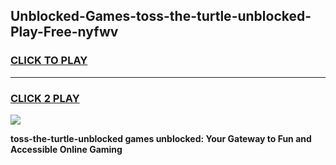 
## Unblocked-Games-toss-the-turtle-unblocked-Play-Free-nyfwv
<h3>
<a href="https://premium76.site?title=toss-the-turtle-unblocked&ref=20M">CLICK TO PLAY</a></h3>
<hr>

<h3>
<a href="https://premium76.site?title=toss-the-turtle-unblocked&ref=20M">CLICK 2 PLAY</a>
  
</h3>

<a href="https://premium76.site?title=toss-the-turtle-unblocked&ref=19M"><img src="https://clearcache.store/games.png"></a>


**toss-the-turtle-unblocked games unblocked: Your Gateway to Fun and Accessible Online Gaming**
